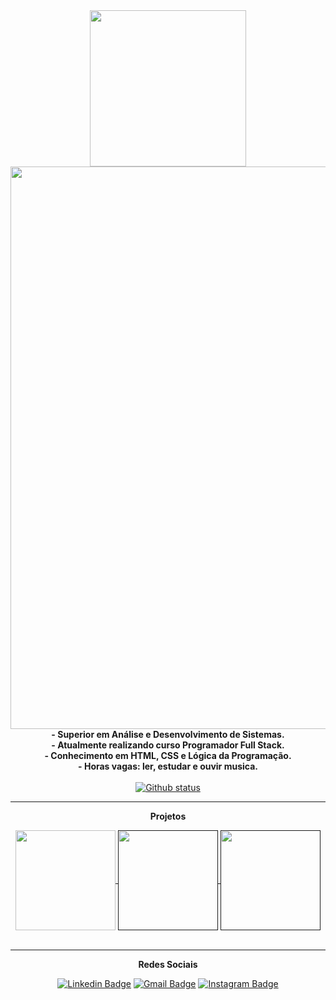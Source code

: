 <!DOCTYPE html>
<html>
 
 <head>
  <div align="center">
  <img src="https://cdn.discordapp.com/attachments/1071261120012238919/1128168509122285598/oie_rounded_corners.gif"width="250px"/>
  </div>
 </head>
 
 <body>
<div align="center">
  <img src="https://cdn.discordapp.com/attachments/1071261120012238919/1128384281987797083/oie_rounded_corners_1.gif" width="900px"/>
</div>
  
<div align="center">    
 <strong> - Superior em Análise e Desenvolvimento de Sistemas. </strong>
 <br>
 <strong> - Atualmente realizando curso Programador Full Stack. </strong>
 <br>
 <strong> - Conhecimento em HTML, CSS e Lógica da Programação. </strong>
 <br>
 <strong> - Horas vagas: ler, estudar e ouvir musica. </strong>
 <br>
 <br>
</div> 
  
<div align="center">
<a href="https://github.com/AlefCAp">
  <img align="center" src="https://github-readme-stats.vercel.app/api?username=AlefCAp&show_icons=true&theme=dark" alt="Github status" />
</a>
</div>

<hr>

<p align="center"> <strong>Projetos</strong> </p>

<div align="center">
<a href="https://github.com/AlefCAp/comandos-git">
  <img align="center" src="https://cdn.discordapp.com/attachments/1071261120012238919/1128382514055090296/oie_png_6.png" width="160px"/>
</a>
 <a href="">
  <img align="center" src="https://cdn.discordapp.com/attachments/1071261120012238919/1128381477822935101/oie_png_5.png" width="160px"/>
</a>
 <a href="">
  <img align="center" src="https://cdn.discordapp.com/attachments/1071261120012238919/1128383134468153344/oie_png_7.png" width="160px"/>
</a>
</div>

<br>
<hr>

<p align="center"> <strong>Redes Sociais</strong> </p>

<div align="center">
 
[![Linkedin Badge](https://img.shields.io/badge/-Linkedin-6633cc?style=flat-square&logo=Linkedin&logoColor=white&color=black&link=https://www.linkedin.com/in/alefapolinario/)](https://www.linkedin.com/in/alefapolinario/)
[![Gmail Badge](https://img.shields.io/badge/-Gmail-c14438?style=flat-square&logo=Gmail&color=black&logoColor=white&link=mailto:alefapolinario29@gmail.com)](mailto:alefapolinario29@gmail.com)
[![Instagram Badge](https://img.shields.io/badge/-Instagram-6633cc?style=flat-square&logo=Instagram&color=black&logoColor=white&link=https://www.instagram.com/_capolinario_/)](https://www.instagram.com/_capolinario_/)

</div>

</body>

</html>
